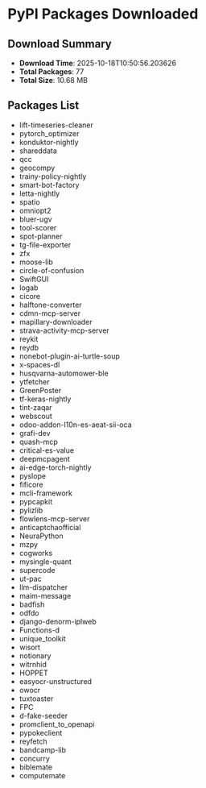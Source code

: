# PyPI Packages Downloaded

## Download Summary
- **Download Time**: 2025-10-18T10:50:56.203626
- **Total Packages**: 77
- **Total Size**: 10.68 MB

## Packages List
- lift-timeseries-cleaner
- pytorch_optimizer
- konduktor-nightly
- shareddata
- qcc
- geocompy
- trainy-policy-nightly
- smart-bot-factory
- letta-nightly
- spatio
- omniopt2
- bluer-ugv
- tool-scorer
- spot-planner
- tg-file-exporter
- zfx
- moose-lib
- circle-of-confusion
- SwiftGUI
- logab
- cicore
- halftone-converter
- cdmn-mcp-server
- mapillary-downloader
- strava-activity-mcp-server
- reykit
- reydb
- nonebot-plugin-ai-turtle-soup
- x-spaces-dl
- husqvarna-automower-ble
- ytfetcher
- GreenPoster
- tf-keras-nightly
- tint-zaqar
- webscout
- odoo-addon-l10n-es-aeat-sii-oca
- grafi-dev
- quash-mcp
- critical-es-value
- deepmcpagent
- ai-edge-torch-nightly
- pyslope
- fificore
- mcli-framework
- pypcapkit
- pylizlib
- flowlens-mcp-server
- anticaptchaofficial
- NeuraPython
- mzpy
- cogworks
- mysingle-quant
- supercode
- ut-pac
- llm-dispatcher
- maim-message
- badfish
- odfdo
- django-denorm-iplweb
- Functions-d
- unique_toolkit
- wisort
- notionary
- witrnhid
- HOPPET
- easyocr-unstructured
- owocr
- tuxtoaster
- FPC
- d-fake-seeder
- promclient_to_openapi
- pypokeclient
- reyfetch
- bandcamp-lib
- concurry
- biblemate
- computemate
